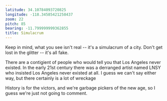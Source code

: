 ```yaml
---
latitude: 34.10784093720825
longitude: -118.34585421258437
zoom: 22
pitch: 85
bearing: -11.799999999362855
title: Simulacrum
---
```


Keep in mind, what you see isn't real -- it's a simulacrum of a city. Don't get lost in the glitter -- it's all fake.

There are a contigient of people who would tell you that Los Angeles never existed. In the early 21st century there was a derranged artist named LNSY who insisted Los Angeles never existed at all. I guess we can't say either way, but there certainly is a lot of wreckage 
        
History is for the victors, and we're garbage pickers of the new age, so I guess we're just not going to comment.